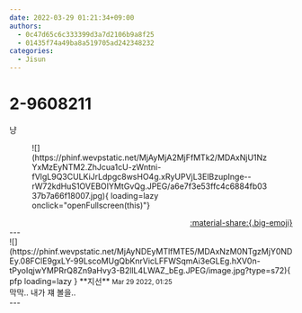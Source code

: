 ```yaml
---
date: 2022-03-29 01:21:34+09:00
authors:
  - 0c47d65c6c333399d3a7d2106b9a8f25
  - 01435f74a49ba8a519705ad242348232
categories:
  - Jisun
---
```


# 2-9608211

<div class="post-container" markdown="1">
<div class="content-container md-sidebar__scrollwrap" markdown="1">

냥
<figure markdown="1">
![](https://phinf.wevpstatic.net/MjAyMjA2MjFfMTk2/MDAxNjU1NzYxMzEyNTM2.ZhJcua1cU-zWntni-fVlgL9Q3CULKiJrLdpgc8wsHO4g.xRyUPVjL3ElBzupInge--rW72kdHuS1OVEBOIYMtGvQg.JPEG/a6e7f3e53ffc4c6884fb0337b7a66f18007.jpg){ loading=lazy onclick="openFullscreen(this)"}
</figure>


</div>
</div>

<div style="text-align: right;" markdown="1">
<a href="https://weverse.io/fromis9/fanpost/2-9608211" style="text-align: right;">:material-share:{.big-emoji}</a>
</div>
---

<div class="comments-container md-sidebar__scrollwrap" markdown="1">
<div class="comment" markdown="1">
<div class='id-container' markdown="1">
![](https://phinf.wevpstatic.net/MjAyNDEyMTlfMTE5/MDAxNzM0NTgzMjY0NDEy.08FClE9gxLY-99LscoMUgQbKnrVicLFFWSqmAi3eGLEg.hXV0n-tPyoIqjwYMPRrQ8Zn9aHvy3-B2llL4LWAZ_bEg.JPEG/image.jpg?type=s72){ pfp loading=lazy }
**<span class="artist">지선</span>** <small>Mar 29 2022, 01:25</small><br>
</div>
<div class='comment-body' markdown="1">
막막.. 내가 쟤 볼을..
</div>
</div>
</div>
---
